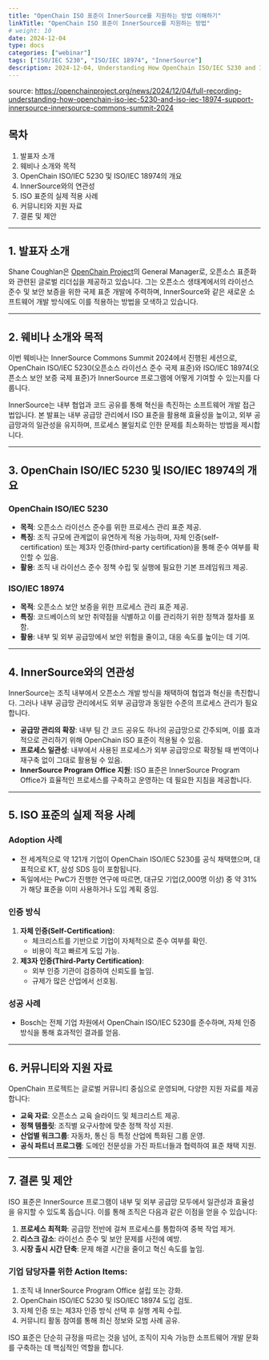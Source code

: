 ```yaml
---
title: "OpenChain ISO 표준이 InnerSource를 지원하는 방법 이해하기"
linkTitle: "OpenChain ISO 표준이 InnerSource를 지원하는 방법"
# weight: 10
date: 2024-12-04
type: docs
categories: ["webinar"]
tags: ["ISO/IEC 5230", "ISO/IEC 18974", "InnerSource"]
description: 2024-12-04, Understanding How OpenChain ISO/IEC 5230 and ISO/IEC 18974 Support InnerSource
---
```


source: https://openchainproject.org/news/2024/12/04/full-recording-understanding-how-openchain-iso-iec-5230-and-iso-iec-18974-support-innersource-innersource-commons-summit-2024


## 목차
1. 발표자 소개
2. 웨비나 소개와 목적
3. OpenChain ISO/IEC 5230 및 ISO/IEC 18974의 개요
4. InnerSource와의 연관성
5. ISO 표준의 실제 적용 사례
6. 커뮤니티와 지원 자료
7. 결론 및 제안

---

## 1. 발표자 소개

Shane Coughlan은 [OpenChain Project](https://openchainproject.org)의 General Manager로, 오픈소스 표준화와 관련된 글로벌 리더십을 제공하고 있습니다. 그는 오픈소스 생태계에서의 라이선스 준수 및 보안 보증을 위한 국제 표준 개발에 주력하며, InnerSource와 같은 새로운 소프트웨어 개발 방식에도 이를 적용하는 방법을 모색하고 있습니다.

---

## 2. 웨비나 소개와 목적

이번 웨비나는 InnerSource Commons Summit 2024에서 진행된 세션으로, OpenChain ISO/IEC 5230(오픈소스 라이선스 준수 국제 표준)와 ISO/IEC 18974(오픈소스 보안 보증 국제 표준)가 InnerSource 프로그램에 어떻게 기여할 수 있는지를 다룹니다.

InnerSource는 내부 협업과 코드 공유를 통해 혁신을 촉진하는 소프트웨어 개발 접근법입니다. 본 발표는 내부 공급망 관리에서 ISO 표준을 활용해 효율성을 높이고, 외부 공급망과의 일관성을 유지하며, 프로세스 불일치로 인한 문제를 최소화하는 방법을 제시합니다.

---

## 3. OpenChain ISO/IEC 5230 및 ISO/IEC 18974의 개요

### OpenChain ISO/IEC 5230
- **목적**: 오픈소스 라이선스 준수를 위한 프로세스 관리 표준 제공.
- **특징**: 조직 규모에 관계없이 유연하게 적용 가능하며, 자체 인증(self-certification) 또는 제3자 인증(third-party certification)을 통해 준수 여부를 확인할 수 있음.
- **활용**: 조직 내 라이선스 준수 정책 수립 및 실행에 필요한 기본 프레임워크 제공.

### ISO/IEC 18974
- **목적**: 오픈소스 보안 보증을 위한 프로세스 관리 표준 제공.
- **특징**: 코드베이스의 보안 취약점을 식별하고 이를 관리하기 위한 정책과 절차를 포함.
- **활용**: 내부 및 외부 공급망에서 보안 위험을 줄이고, 대응 속도를 높이는 데 기여.

---

## 4. InnerSource와의 연관성

InnerSource는 조직 내부에서 오픈소스 개발 방식을 채택하여 협업과 혁신을 촉진합니다. 그러나 내부 공급망 관리에서도 외부 공급망과 동일한 수준의 프로세스 관리가 필요합니다.

- **공급망 관리의 확장**: 내부 팀 간 코드 공유도 하나의 공급망으로 간주되며, 이를 효과적으로 관리하기 위해 OpenChain ISO 표준이 적용될 수 있음.
- **프로세스 일관성**: 내부에서 사용된 프로세스가 외부 공급망으로 확장될 때 번역이나 재구축 없이 그대로 활용될 수 있음.
- **InnerSource Program Office 지원**: ISO 표준은 InnerSource Program Office가 효율적인 프로세스를 구축하고 운영하는 데 필요한 지침을 제공합니다.

---

## 5. ISO 표준의 실제 적용 사례

### Adoption 사례
- 전 세계적으로 약 121개 기업이 OpenChain ISO/IEC 5230를 공식 채택했으며, 대표적으로 KT, 삼성 SDS 등이 포함됩니다.
- 독일에서는 PwC가 진행한 연구에 따르면, 대규모 기업(2,000명 이상) 중 약 31%가 해당 표준을 이미 사용하거나 도입 계획 중임.

### 인증 방식
1. **자체 인증(Self-Certification)**:
   - 체크리스트를 기반으로 기업이 자체적으로 준수 여부를 확인.
   - 비용이 적고 빠르게 도입 가능.
2. **제3자 인증(Third-Party Certification)**:
   - 외부 인증 기관이 검증하여 신뢰도를 높임.
   - 규제가 많은 산업에서 선호됨.

### 성공 사례
- Bosch는 전체 기업 차원에서 OpenChain ISO/IEC 5230를 준수하며, 자체 인증 방식을 통해 효과적인 결과를 얻음.

---

## 6. 커뮤니티와 지원 자료

OpenChain 프로젝트는 글로벌 커뮤니티 중심으로 운영되며, 다양한 지원 자료를 제공합니다:
- **교육 자료**: 오픈소스 교육 슬라이드 및 체크리스트 제공.
- **정책 템플릿**: 조직별 요구사항에 맞춘 정책 작성 지원.
- **산업별 워크그룹**: 자동차, 통신 등 특정 산업에 특화된 그룹 운영.
- **공식 파트너 프로그램**: 도메인 전문성을 가진 파트너들과 협력하여 표준 채택 지원.

---

## 7. 결론 및 제안

ISO 표준은 InnerSource 프로그램이 내부 및 외부 공급망 모두에서 일관성과 효율성을 유지할 수 있도록 돕습니다. 이를 통해 조직은 다음과 같은 이점을 얻을 수 있습니다:
1. **프로세스 최적화**: 공급망 전반에 걸쳐 프로세스를 통합하여 중복 작업 제거.
2. **리스크 감소**: 라이선스 준수 및 보안 문제를 사전에 예방.
3. **시장 출시 시간 단축**: 문제 해결 시간을 줄이고 혁신 속도를 높임.

### 기업 담당자를 위한 Action Items:
1. 조직 내 InnerSource Program Office 설립 또는 강화.
2. OpenChain ISO/IEC 5230 및 ISO/IEC 18974 도입 검토.
3. 자체 인증 또는 제3자 인증 방식 선택 후 실행 계획 수립.
4. 커뮤니티 활동 참여를 통해 최신 정보와 모범 사례 공유.

ISO 표준은 단순히 규정을 따르는 것을 넘어, 조직이 지속 가능한 소프트웨어 개발 문화를 구축하는 데 핵심적인 역할을 합니다.
